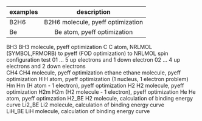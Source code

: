 | examples 	| description |  
| ------------- |:-------------:|
|B2H6		| B2H6 molecule, pyeff optimization|
|Be		|Be atom, pyeff optimization |
BH3		BH3 molecule, pyeff optimization 
C		C atom, NRLMOL (SYMBOL,FRMORB) to pyeff (FOD optimization) to NRLMOL 
		spin configuration test 
		01	...	5 up electrons and 1 down electron 
		02	...	4 up electrons and 2 down electrons   
CH4		CH4 molecule, pyeff optimization 
ethane 		ethane molecule, pyeff optimization 
H 		H atom, pyeff optimization (1 nucleus, 1 electron problem)
Hm		Hm (H atom - 1 electron), pyeff optimization 
H2		H2 molecule, pyeff optimization 
H2m		H2m (H2 molecule - 1 electron), pyeff optimization 
He		He atom, pyeff optimzation 
H2_BE		H2 molecule, calculation of binding energy curve 
Li2_BE		Li2 molecule, calculation of binding energy curve  
LiH_BE LiH molecule, calculation of binding energy curve
